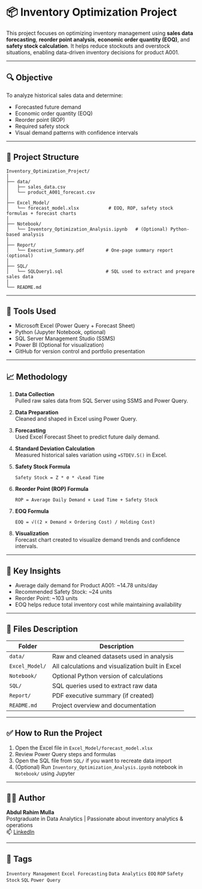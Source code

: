 # 📦 Inventory Optimization Project

This project focuses on optimizing inventory management using **sales data forecasting**, **reorder point analysis**, **economic order quantity (EOQ)**, and **safety stock calculation**. It helps reduce stockouts and overstock situations, enabling data-driven inventory decisions for product A001.

---

## 🔍 Objective

To analyze historical sales data and determine:
- Forecasted future demand
- Economic order quantity (EOQ)
- Reorder point (ROP)
- Required safety stock
- Visual demand patterns with confidence intervals

---

## 📁 Project Structure

```
Inventory_Optimization_Project/
│
├── data/
│   ├── sales_data.csv
│   └── product_A001_forecast.csv
│
├── Excel_Model/
│   └── forecast_model.xlsx           # EOQ, ROP, safety stock formulas + forecast charts
│
├── Notebook/
│   └── Inventory_Optimization_Analysis.ipynb   # (Optional) Python-based analysis
│
├── Report/
│   └── Executive_Summary.pdf        # One-page summary report (optional)
│
├── SQL/
│   └── SQLQuery1.sql                # SQL used to extract and prepare sales data
│
└── README.md
```

---

## 🧰 Tools Used

- Microsoft Excel (Power Query + Forecast Sheet)
- Python (Jupyter Notebook, optional)
- SQL Server Management Studio (SSMS)
- Power BI (Optional for visualization)
- GitHub for version control and portfolio presentation

---

## 📈 Methodology

1. **Data Collection**  
   Pulled raw sales data from SQL Server using SSMS and Power Query.

2. **Data Preparation**  
   Cleaned and shaped in Excel using Power Query.

3. **Forecasting**  
   Used Excel Forecast Sheet to predict future daily demand.

4. **Standard Deviation Calculation**  
   Measured historical sales variation using `=STDEV.S()` in Excel.

5. **Safety Stock Formula**
   ```
   Safety Stock = Z * σ * √Lead Time
   ```

6. **Reorder Point (ROP) Formula**
   ```
   ROP = Average Daily Demand × Lead Time + Safety Stock
   ```

7. **EOQ Formula**
   ```
   EOQ = √((2 × Demand × Ordering Cost) / Holding Cost)
   ```

8. **Visualization**  
   Forecast chart created to visualize demand trends and confidence intervals.

---

## 📌 Key Insights

- Average daily demand for Product A001: ~14.78 units/day
- Recommended Safety Stock: ~24 units
- Reorder Point: ~103 units
- EOQ helps reduce total inventory cost while maintaining availability

---

## 📄 Files Description

| Folder         | Description |
|----------------|-------------|
| `data/`        | Raw and cleaned datasets used in analysis |
| `Excel_Model/` | All calculations and visualization built in Excel |
| `Notebook/`    | Optional Python version of calculations |
| `SQL/`         | SQL queries used to extract raw data |
| `Report/`      | PDF executive summary (if created) |
| `README.md`    | Project overview and documentation |

---

## ✅ How to Run the Project

1. Open the Excel file in `Excel_Model/forecast_model.xlsx`
2. Review Power Query steps and formulas
3. Open the SQL file from `SQL/` if you want to recreate data import
4. (Optional) Run `Inventory_Optimization_Analysis.ipynb` notebook in `Notebook/` using Jupyter

---

## 👨‍💻 Author

**Abdul Rahim Mulla**  
Postgraduate in Data Analytics | Passionate about inventory analytics & operations  
📫 [LinkedIn](https://www.linkedin.com/in/abdulrahimmulla)

---

## 📌 Tags

`Inventory Management` `Excel Forecasting` `Data Analytics` `EOQ` `ROP` `Safety Stock` `SQL` `Power Query`
